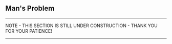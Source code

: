 ## Man's Problem
___

NOTE - THIS SECTION IS STILL UNDER CONSTRUCTION - THANK YOU FOR YOUR PATIENCE!
___

